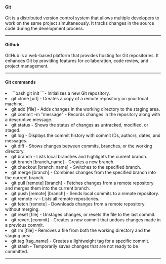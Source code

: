 <h4>Git</h4>
<p>Git is a distributed version control system that allows multiple developers to work on the same project simultaneously. It tracks changes in the source code during the development process.</p>
<hr>
<h4>Github</h4>
<p>GitHub is a web-based platform that provides hosting for Git repositories. It enhances Git by providing features for collaboration, code review, and project management.</p>
<hr>
<h4>Git commands</h4>
<li>
  ```bash
  git init
  ```- Initializes a new Git repository.
</li>
<li>
  git clone [url] - Creates a copy of a remote repository on your local machine.
</li>
<li>
  git add [file] - Adds changes in the working directory to the staging area.
</li>
<li>
  git commit -m "message" - Records changes in the repository along with a descriptive message.
</li>
<li>
  git status - Shows the status of changes as untracked, modified, or staged.
</li>
<li>
  git log - Displays the commit history with commit IDs, authors, dates, and messages.
</li>
<li>
  git diff - Shows changes between commits, branches, or the working directory.
</li>
<li>
  git branch - Lists local branches and highlights the current branch.
</li>
<li>
  git branch [branch_name] - Creates a new branch.
</li>
<li>
  git checkout [branch_name] - Switches to the specified branch.
</li>
<li>
  git merge [branch] - Combines changes from the specified branch into the current branch.
</li>
<li>
  git pull [remote] [branch] - Fetches changes from a remote repository and merges them into the current branch.
</li>
<li>
  git push [remote] [branch] - Sends local commits to a remote repository.
</li>
<li>
  git remote -v - Lists all remote repositories.
</li>
<li>
  git fetch [remote] - Downloads changes from a remote repository without merging.
</li>
<li>
  git reset [file] - Unstages changes, or resets the file to the last commit.
</li>
<li>
  git revert [commit] - Creates a new commit that undoes changes made in a previous commit.
</li>
<li>
  git rm [file] - Removes a file from both the working directory and the staging area.
</li>
<li>
  git tag [tag_name] - Creates a lightweight tag for a specific commit.
</li>
<li>
  git stash - Temporarily saves changes that are not ready to be committed.
</li>

<hr>
